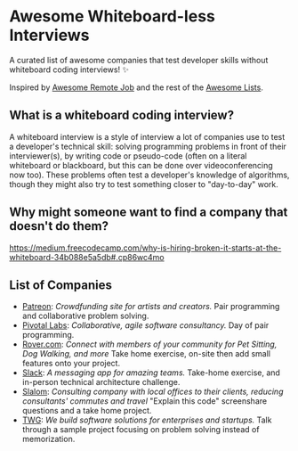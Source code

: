# Awesome Whiteboard-less Interviews
A curated list of awesome companies that test developer skills without whiteboard coding interviews! :sparkles:

Inspired by [Awesome Remote Job](https://github.com/lukasz-madon/awesome-remote-job) and the rest of the [Awesome Lists](https://github.com/sindresorhus/awesome).

## What is a whiteboard coding interview?
A whiteboard interview is a style of interview a lot of companies use to test a developer's technical skill: solving programming problems in front of their interviewer(s), by writing code or pseudo-code (often on a literal whiteboard or blackboard, but this can be done over videoconferencing now too). These problems often test a developer's knowledge of algorithms, though they might also try to test something closer to "day-to-day" work.

## Why might someone want to find a company that doesn't do them?
https://medium.freecodecamp.com/why-is-hiring-broken-it-starts-at-the-whiteboard-34b088e5a5db#.cp86wc4mo

## List of Companies
- [Patreon](https://www.patreon.com/): _Crowdfunding site for artists and creators._ Pair programming and collaborative problem solving.
- [Pivotal Labs](https://pivotal.io/labs): _Collaborative, agile software consultancy._ Day of pair programming.
- [Rover.com](https://www.rover.com): _Connect with members of your community for Pet Sitting, Dog Walking, and more_ Take home exercise, on-site then add small features onto your project.
- [Slack](https://slack.com/): _A messaging app for amazing teams._ Take-home exercise, and in-person technical architecture challenge.
- [Slalom](https://www.slalom.com/): _Consulting company with local offices to their clients, reducing consultants' commutes and travel_ "Explain this code" screenshare questions and a take home project.
- [TWG](https://twg.io): _We build software solutions for enterprises and startups._ Talk through a sample project focusing on problem solving instead of memorization.
